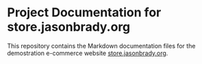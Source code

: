 # Project Documentation for store.jasonbrady.org

This repository contains the Markdown documentation files for the demostration
e-commerce website [store.jasonbrady.org](https://store.jasonbrady.org).
